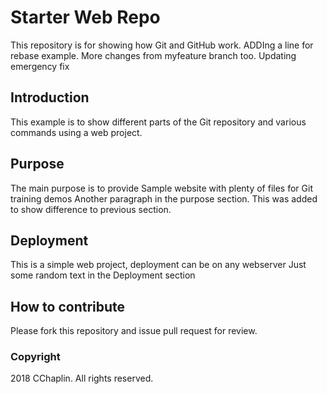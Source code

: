 # Starter Web Repo

This repository is for showing how Git and GitHub work. ADDIng a line for rebase example. More changes from myfeature branch too. Updating emergency fix

## Introduction
This example is to show different parts of the Git repository and various commands using a web project.

## Purpose
The main purpose is to provide Sample website with plenty of files for Git training  demos
Another paragraph in the purpose section. This was added to show difference to previous section.

## Deployment

This is a simple web project, deployment can be on any webserver
Just some random text in the Deployment section

## How to contribute
Please fork this repository and issue pull request for review.

### Copyright
2018 CChaplin. All rights reserved.

